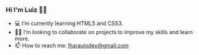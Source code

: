 ### Hi I'm Luiz 👋🏼

- 💻 I’m currently learning HTML5 and CSS3.
- 🤝🏼 I’m looking to collaborate on projects to improve my skills and learn more.
- 📫 How to reach me: lharaujodev@gmail.com
